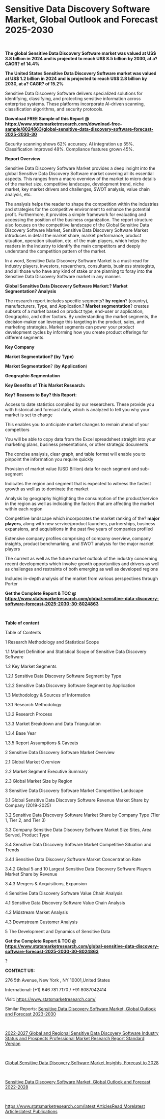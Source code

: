 <h1>Sensitive Data Discovery Software Market, Global Outlook and Forecast 2025-2030</h1><br/><p><strong>The global Sensitive Data Discovery Software market was valued at US$ 3.8 billion in 2024 and is projected to reach US$ 8.5 billion by 2030, at a? <strong>CAGR</strong>? of 14.4%</strong></p>
 
 
 
 <p><strong>The United States Sensitive Data Discovery Software market was valued at US$ 1.2 billion in 2024 and is projected to reach US$ 2.8 billion by 2030, at a? <strong>CAGR</strong>? of 15.2%</strong></p>
 
 
 
 <p>Sensitive Data Discovery Software delivers specialized solutions for identifying, classifying, and protecting sensitive information across enterprise systems. These platforms incorporate AI-driven scanning, classification algorithms, and security protocols.</p>
 
 
 
 <p><strong>Download FREE Sample of this Report @ <a href="https://www.statsmarketresearch.com/download-free-sample/8024863/global-sensitive-data-discovery-software-forecast-2025-2030-30">https://www.statsmarketresearch.com/download-free-sample/8024863/global-sensitive-data-discovery-software-forecast-2025-2030-30</a></strong></p>
 
 
 
 <p>Security scanning shows 62% accuracy. AI integration up 55%. Classification improved 48%. Compliance features grown 45%.</p>
 
 
 
 <p><strong>Report Overview</strong></p>
 
 
 
 <p>Sensitive Data Discovery Software Market provides a deep insight into the global Sensitive Data Discovery Software market covering all its essential aspects. This ranges from a macro overview of the market to micro details of the market size, competitive landscape, development trend, niche market, key market drivers and challenges, SWOT analysis, value chain analysis, etc.</p>
 
 
 
 <p>The analysis helps the reader to shape the competition within the industries and strategies for the competitive environment to enhance the potential profit. Furthermore, it provides a simple framework for evaluating and accessing the position of the business organization. The report structure also focuses on the competitive landscape of the Global Sensitive Data Discovery Software Market, Sensitive Data Discovery Software Market introduces in detail the market share, market performance, product situation, operation situation, etc. of the main players, which helps the readers in the industry to identify the main competitors and deeply understand the competition pattern of the market.</p>
 
 
 
 <p>In a word, Sensitive Data Discovery Software Market is a must-read for industry players, investors, researchers, consultants, business strategists, and all those who have any kind of stake or are planning to foray into the Sensitive Data Discovery Software market in any manner.</p>
 
 
 
 <p><strong>Global Sensitive Data Discovery Software Market:? Market Segmentation? Analysis</strong></p>
 
 
 
 <p>The research report includes specific segments? <strong>by region</strong>? (country), manufacturers, Type, and Application.? <strong>Market segmentation</strong>? creates subsets of a market based on product type, end-user or application, Geographic, and other factors. By understanding the market segments, the decision-maker can leverage this targeting in the product, sales, and marketing strategies. Market segments can power your product development cycles by informing how you create product offerings for different segments.</p>
 
 
 
 <p><strong>Key Company</strong></p>
 
 
 
 <p><strong>Market Segmentation? (by Type)</strong></p>
 
 
 
 <p><strong>Market Segmentation</strong>? (<strong><strong>by Application</strong></strong>)</p>
 
 
 
 <p><strong>Geographic Segmentation</strong></p>
 
 
 
 <p><strong>Key Benefits of This Market Research:</strong></p>
 
 
 
 <p><strong>Key? <strong>Reasons to Buy</strong>? this Report:</strong></p>
 
 
 
 <p>Access to date statistics compiled by our researchers. These provide you with historical and forecast data, which is analyzed to tell you why your market is set to change</p>
 
 
 
 <p>This enables you to anticipate market changes to remain ahead of your competitors</p>
 
 
 
 <p>You will be able to copy data from the Excel spreadsheet straight into your marketing plans, business presentations, or other strategic documents</p>
 
 
 
 <p>The concise analysis, clear graph, and table format will enable you to pinpoint the information you require quickly</p>
 
 
 
 <p>Provision of market value (USD Billion) data for each segment and sub-segment</p>
 
 
 
 <p>Indicates the region and segment that is expected to witness the fastest growth as well as to dominate the market</p>
 
 
 
 <p>Analysis by geography highlighting the consumption of the product/service in the region as well as indicating the factors that are affecting the market within each region</p>
 
 
 
 <p>Competitive landscape which incorporates the market ranking of the? <strong><strong>major players</strong></strong>, along with new service/product launches, partnerships, business expansions, and acquisitions in the past five years of companies profiled</p>
 
 
 
 <p>Extensive company profiles comprising of company overview, company insights, product benchmarking, and SWOT analysis for the major market players</p>
 
 
 
 <p>The current as well as the future market outlook of the industry concerning recent developments which involve growth opportunities and drivers as well as challenges and restraints of both emerging as well as developed regions</p>
 
 
 
 <p>Includes in-depth analysis of the market from various perspectives through Porter</p>
 
 
 
 <div><b>Get the Complete Report & TOC @ <a href="https://www.statsmarketresearch.com/global-sensitive-data-discovery-software-forecast-2025-2030-30-8024863">https://www.statsmarketresearch.com/global-sensitive-data-discovery-software-forecast-2025-2030-30-8024863</a></b></div>
 
 
 
 <p><br />
 
 <b>Table of content</b></p>
 
 
 
 <p>Table of Contents<br />
 
 1 Research Methodology and Statistical Scope<br />
 
 1.1 Market Definition and Statistical Scope of Sensitive Data Discovery Software<br />
 
 1.2 Key Market Segments<br />
 
 1.2.1 Sensitive Data Discovery Software Segment by Type<br />
 
 1.2.2 Sensitive Data Discovery Software Segment by Application<br />
 
 1.3 Methodology & Sources of Information<br />
 
 1.3.1 Research Methodology<br />
 
 1.3.2 Research Process<br />
 
 1.3.3 Market Breakdown and Data Triangulation<br />
 
 1.3.4 Base Year<br />
 
 1.3.5 Report Assumptions & Caveats<br />
 
 2 Sensitive Data Discovery Software Market Overview<br />
 
 2.1 Global Market Overview<br />
 
 2.2 Market Segment Executive Summary<br />
 
 2.3 Global Market Size by Region<br />
 
 3 Sensitive Data Discovery Software Market Competitive Landscape<br />
 
 3.1 Global Sensitive Data Discovery Software Revenue Market Share by Company (2019-2025)<br />
 
 3.2 Sensitive Data Discovery Software Market Share by Company Type (Tier 1, Tier 2, and Tier 3)<br />
 
 3.3 Company Sensitive Data Discovery Software Market Size Sites, Area Served, Product Type<br />
 
 3.4 Sensitive Data Discovery Software Market Competitive Situation and Trends<br />
 
 3.4.1 Sensitive Data Discovery Software Market Concentration Rate<br />
 
 3.4.2 Global 5 and 10 Largest Sensitive Data Discovery Software Players Market Share by Revenue<br />
 
 3.4.3 Mergers & Acquisitions, Expansion<br />
 
 4 Sensitive Data Discovery Software Value Chain Analysis<br />
 
 4.1 Sensitive Data Discovery Software Value Chain Analysis<br />
 
 4.2 Midstream Market Analysis<br />
 
 4.3 Downstream Customer Analysis<br />
 
 5 The Development and Dynamics of Sensitive Data</p>
 
 
 
 <div><b>Get the Complete Report & TOC @ <a href="https://www.statsmarketresearch.com/global-sensitive-data-discovery-software-forecast-2025-2030-30-8024863">https://www.statsmarketresearch.com/global-sensitive-data-discovery-software-forecast-2025-2030-30-8024863</a></b></div>
 
 
 
 <p>? </p>
 
 
 
 <p><b>CONTACT US:</b><br />
 
 276 5th Avenue, New York , NY 10001,United States<br />
 
 International: (+1) 646 781 7170 / +91 8087042414<br />
 
 Visit: <a href="https://www.statsmarketresearch.com/">https://www.statsmarketresearch.com/</a><br />
 
 Similar Reports: <a href="https://www.statsmarketresearch.com/global-sensitive-data-discovery-software-forecast-2025-2030-30-8024863">Sensitive Data Discovery Software Market, Global Outlook and Forecast 2023-2030</a><br />
 
 <br />
 
 <a href="https://www.statsmarketresearch.com/global-sensitive-data-discovery-software-forecast-2025-2030-30-8024863">2022-2027 Global and Regional Sensitive Data Discovery Software Industry Status and Prospects Professional Market Research Report Standard Version</a><br />
 
 <br />
 
 <a href="https://www.statsmarketresearch.com/global-sensitive-data-discovery-software-forecast-2025-2030-30-8024863">Global Sensitive Data Discovery Software Market Insights, Forecast to 2028</a><br />
 
 <br />
 
 <a href="https://www.statsmarketresearch.com/global-sensitive-data-discovery-software-forecast-2025-2030-30-8024863">Sensitive Data Discovery Software Market, Global Outlook and Forecast 2022-2028</a><br />
 
 <br />
 
 <a href="https://gyeongbokgung.com">https://www.statsmarketresearch.com/</a><a href="https://hallyeomaritime.com">latest Articles</a><a href="https://jingwansa.com">Read More</a><a href="https://nguoiviet.jp/">latest Articles</a><a href="https://www.intelmarketresearch.com/">latest Publications</a></p>